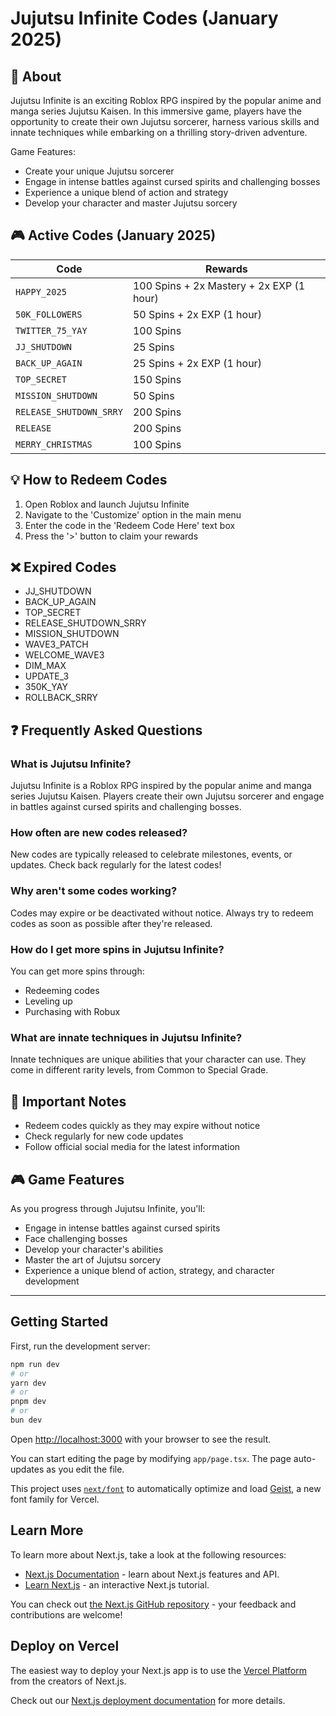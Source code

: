 # Jujutsu Infinite Codes (January 2025)

## 📝 About

Jujutsu Infinite is an exciting Roblox RPG inspired by the popular anime and manga series Jujutsu Kaisen. In this immersive game, players have the opportunity to create their own Jujutsu sorcerer, harness various skills and innate techniques while embarking on a thrilling story-driven adventure.

Game Features:
- Create your unique Jujutsu sorcerer
- Engage in intense battles against cursed spirits and challenging bosses
- Experience a unique blend of action and strategy
- Develop your character and master Jujutsu sorcery

## 🎮 Active Codes (January 2025)

| Code | Rewards |
|------|---------|
| `HAPPY_2025` | 100 Spins + 2x Mastery + 2x EXP (1 hour) |
| `50K_FOLLOWERS` | 50 Spins + 2x EXP (1 hour) |
| `TWITTER_75_YAY` | 100 Spins |
| `JJ_SHUTDOWN` | 25 Spins |
| `BACK_UP_AGAIN` | 25 Spins + 2x EXP (1 hour) |
| `TOP_SECRET` | 150 Spins |
| `MISSION_SHUTDOWN` | 50 Spins |
| `RELEASE_SHUTDOWN_SRRY` | 200 Spins |
| `RELEASE` | 200 Spins |
| `MERRY_CHRISTMAS` | 100 Spins |

## 💡 How to Redeem Codes

1. Open Roblox and launch Jujutsu Infinite
2. Navigate to the 'Customize' option in the main menu
3. Enter the code in the 'Redeem Code Here' text box
4. Press the '>' button to claim your rewards

## ❌ Expired Codes

- JJ_SHUTDOWN
- BACK_UP_AGAIN
- TOP_SECRET
- RELEASE_SHUTDOWN_SRRY
- MISSION_SHUTDOWN
- WAVE3_PATCH
- WELCOME_WAVE3
- DIM_MAX
- UPDATE_3
- 350K_YAY
- ROLLBACK_SRRY

## ❓ Frequently Asked Questions

### What is Jujutsu Infinite?
Jujutsu Infinite is a Roblox RPG inspired by the popular anime and manga series Jujutsu Kaisen. Players create their own Jujutsu sorcerer and engage in battles against cursed spirits and challenging bosses.

### How often are new codes released?
New codes are typically released to celebrate milestones, events, or updates. Check back regularly for the latest codes!

### Why aren't some codes working?
Codes may expire or be deactivated without notice. Always try to redeem codes as soon as possible after they're released.

### How do I get more spins in Jujutsu Infinite?
You can get more spins through:
- Redeeming codes
- Leveling up
- Purchasing with Robux

### What are innate techniques in Jujutsu Infinite?
Innate techniques are unique abilities that your character can use. They come in different rarity levels, from Common to Special Grade.

## 📌 Important Notes
- Redeem codes quickly as they may expire without notice
- Check regularly for new code updates
- Follow official social media for the latest information

## 🎮 Game Features

As you progress through Jujutsu Infinite, you'll:
- Engage in intense battles against cursed spirits
- Face challenging bosses
- Develop your character's abilities
- Master the art of Jujutsu sorcery
- Experience a unique blend of action, strategy, and character development

---


## Getting Started

First, run the development server:

```bash
npm run dev
# or
yarn dev
# or
pnpm dev
# or
bun dev
```

Open [http://localhost:3000](http://localhost:3000) with your browser to see the result.

You can start editing the page by modifying `app/page.tsx`. The page auto-updates as you edit the file.

This project uses [`next/font`](https://nextjs.org/docs/app/building-your-application/optimizing/fonts) to automatically optimize and load [Geist](https://vercel.com/font), a new font family for Vercel.

## Learn More

To learn more about Next.js, take a look at the following resources:

- [Next.js Documentation](https://nextjs.org/docs) - learn about Next.js features and API.
- [Learn Next.js](https://nextjs.org/learn) - an interactive Next.js tutorial.

You can check out [the Next.js GitHub repository](https://github.com/vercel/next.js) - your feedback and contributions are welcome!

## Deploy on Vercel

The easiest way to deploy your Next.js app is to use the [Vercel Platform](https://vercel.com/new?utm_medium=default-template&filter=next.js&utm_source=create-next-app&utm_campaign=create-next-app-readme) from the creators of Next.js.

Check out our [Next.js deployment documentation](https://nextjs.org/docs/app/building-your-application/deploying) for more details.
